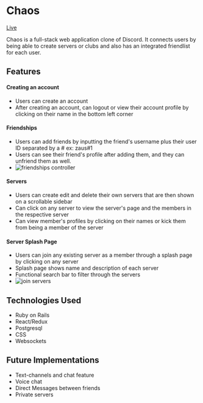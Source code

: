 # Chaos

[Live](https://chaoslive.herokuapp.com/)

Chaos is a full-stack web application clone of Discord. It connects users by being able to create servers or clubs and also has an integrated friendlist for each user. 

## Features

#### Creating an account
- Users can create an account
- After creating an account, can logout or view their account profile by clicking on their name in the bottom left corner

#### Friendships
- Users can add friends by inputting the friend's username plus their user ID separated by a # ex: zaus#1
- Users can see their friend's profile after adding them, and they can unfriend them as well.
- ![friendships controller](https://user-images.githubusercontent.com/41136160/220008140-f4fb0e52-8497-4850-994a-3e8cd610d8d4.png)

#### Servers
- Users can create edit and delete their own servers that are then shown on a scrollable sidebar
- Can click on any server to view the server's page and the members in the respective server
- Can view member's profiles by clicking on their names or kick them from being a member of the server

#### Server Splash Page
- Users can join any existing server as a member through a splash page by clicking on any server
- Splash page shows name and description of each server
- Functional search bar to filter through the servers
- ![join servers](https://user-images.githubusercontent.com/41136160/220008155-99fcd2ed-af4e-4847-96e4-9422aeacf61b.png)

## Technologies Used
- Ruby on Rails
- React/Redux
- Postgresql
- CSS
- Websockets

## Future Implementations
- Text-channels and chat feature
- Voice chat 
- Direct Messages between friends
- Private servers
